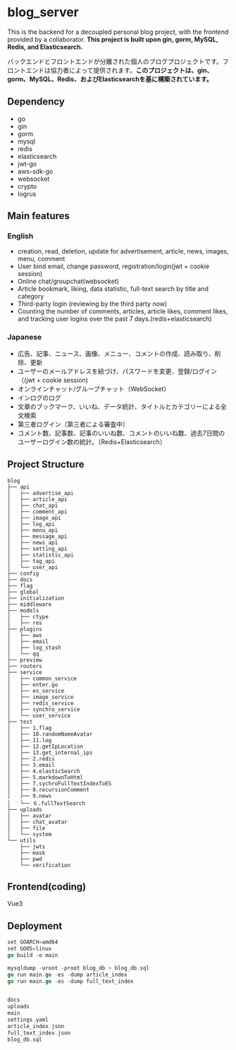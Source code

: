 # blog_server
This is the backend for a decoupled personal blog project, with the frontend provided by a collaborator. **This project is built upon gin, gorm, MySQL, Redis, and Elasticsearch.**

バックエンドとフロントエンドが分離された個人のブログプロジェクトです。フロントエンドは協力者によって提供されます。**このプロジェクトは、gin、gorm、MySQL、Redis、およびElasticsearchを基に構築されています。**

## Dependency
- go
- gin
- gorm
- mysql
- redis
- elasticsearch
- jwt-go
- aws-sdk-go
- websocket
- crypto
- logrus

## Main features
### English
- creation, read, deletion, update for advertisement, article, news, images, menu, comment
- User bind email, change password, registration/login(jwt + cookie session)
- Online chat/groupchat(websocket)
- Article bookmark, liking, data statistic, full-text search by title and category
- Third-party login (reviewing by the third party now)
- Counting the number of comments, articles, article likes, comment likes, and tracking user logins over the past 7 days.(redis+elasticsearch)

### Japanese
- 広告、記事、ニュース、画像、メニュー、コメントの作成、読み取り、削除、更新
- ユーザーのメールアドレスを紐づけ、パスワードを変更、登録/ログイン（(jwt + cookie session)
- オンラインチャット/グループチャット（WebSocket）
- インログのログ
- 文章のブックマーク、いいね、データ統計、タイトルとカテゴリーによる全文検索
- 第三者ログイン（第三者による審査中）
- コメント数、記事数、記事のいいね数、コメントのいいね数、過去7日間のユーザーログイン数の統計。（Redis+Elasticsearch）

## Project Structure
```
blog
├── api
│   ├── advertise_api
│   ├── article_api
│   ├── chat_api
│   ├── comment_api
│   ├── image_api
│   ├── log_api
│   ├── menu_api
│   ├── message_api
│   ├── news_api
│   ├── setting_api
│   ├── statistic_api
│   ├── tag_api
│   └── user_api
├── config
├── docs
├── flag
├── global
├── initialization
├── middleware
├── models
│   ├── ctype
│   ├── res
├── plugins
│   ├── aws
│   ├── email
│   ├── log_stash
│   └── qq
├── preview
├── routers
├── service
│   ├── common_service
│   ├── enter.go
│   ├── es_service
│   ├── image_service
│   ├── redis_service
│   ├── synchro_service
│   └── user_service
├── test
│   ├── 1.flag
│   ├── 10.randomNameAvatar
│   ├── 11.log
│   ├── 12.getIpLocation
│   ├── 13.get_internal_ips
│   ├── 2.redis
│   ├── 3.email
│   ├── 4.elasticSearch
│   ├── 5.markdownToHtml
│   ├── 7.sychroFullTextIndexToES
│   ├── 8.recursionComment
│   ├── 9.news
│   └── ６.fullTextSearch
├── uploads
│   ├── avatar
│   ├── chat_avatar
│   ├── file
│   └── system
└── utils
    ├── jwts
    ├── mask
    ├── pwd
    └── verification
```

## Frontend(coding)
Vue3

## Deployment
```go
set GOARCH=amd64
set GOOS=linux
go build -o main

mysqldump -uroot -proot blog_db > blog_db.sql
go run main.go -es -dump article_index
go run main.go -es -dump full_text_index


docs
uploads
main
settings.yaml
article_index.json
full_text_index.json
blog_db.sql
```





